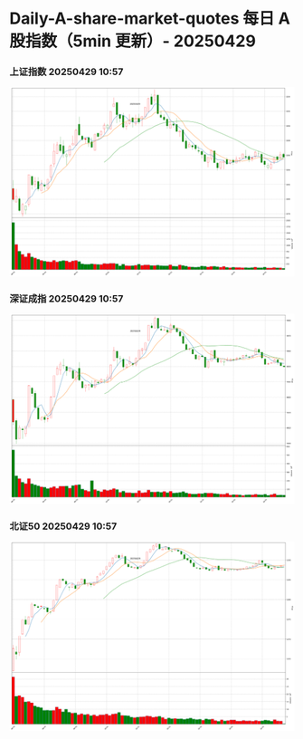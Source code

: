 
# Daily-A-share-market-quotes 每日 A 股指数（5min 更新）- 20250429

### 上证指数 20250429 10:57
![](./fig/2025/4/20250429-sh000001.png)

### 深证成指 20250429 10:57
![](./fig/2025/4/20250429-sz399001.png)

### 北证50 20250429 10:57
![](./fig/2025/4/20250429-bj899050.png)
